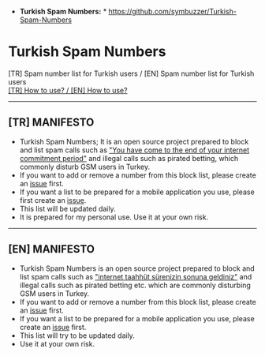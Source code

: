 * **Turkish Spam Numbers:** * https://github.com/symbuzzer/Turkish-Spam-Numbers
# Turkish Spam Numbers 
[TR] Spam number list for Turkish users / [EN] Spam number list for Turkish users  
[[TR] How to use? / [EN] How to use?](https://github.com/symbuzzer/Turkish-Spam-Numbers/wiki)

------------------------------------------
## [TR] MANIFESTO  
- Turkish Spam Numbers; It is an open source project prepared to block and list spam calls such as ["You have come to the end of your internet commitment period"](https://eksisozluk.com/internet-taahhut-surenizin-sonuna-geldiniz--7279636) and illegal calls such as pirated betting, which commonly disturb GSM users in Turkey.
- If you want to add or remove a number from this block list, please create an [issue](https://github.com/symbuzzer/Turkish-Spam-Numbers/issues) first.
- If you want a list to be prepared for a mobile application you use, please first create an [issue](https://github.com/symbuzzer/Turkish-Spam-Numbers/issues).
- This list will be updated daily.
- It is prepared for my personal use. Use it at your own risk.

-------------------------------------------  
## [EN] MANIFESTO
- Turkish Spam Numbers is an open source project prepared to block and list spam calls such as ["internet taahhüt sürenizin sonuna geldiniz"](https://eksisozluk.com/internet-taahhut-surenizin-sonuna-geldiniz--7279636) and illegal calls such as pirated betting etc. which are commonly disturbing GSM users in Turkey.
- If you want to add or remove a number from this block list, please create an [issue](https://github.com/symbuzzer/Turkish-Spam-Numbers/issues) first.
- If you want a list to be prepared for a mobile application you use, please create an [issue](https://github.com/symbuzzer/Turkish-Spam-Numbers/issues) first.
- This list will try to be updated daily.
- Use it at your own risk.
